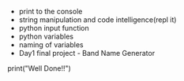 - print to the console
- string manipulation and code intelligence(repl it)
- python input function
- python variables
- naming of variables
- Day1 final project - Band Name Generator

print("Well Done!!")
